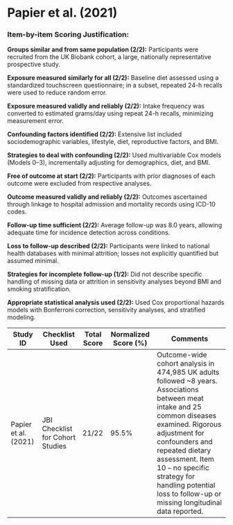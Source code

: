 # Papier et al. (2021)

### Item-by-item Scoring Justification:

**Groups similar and from same population (2/2):** Participants were recruited from the UK Biobank cohort, a large, nationally representative prospective study.

**Exposure measured similarly for all (2/2):** Baseline diet assessed using a standardized touchscreen questionnaire; in a subset, repeated 24-h recalls were used to reduce random error.

**Exposure measured validly and reliably (2/2):** Intake frequency was converted to estimated grams/day using repeat 24-h recalls, minimizing measurement error.

**Confounding factors identified (2/2):** Extensive list included sociodemographic variables, lifestyle, diet, reproductive factors, and BMI.

**Strategies to deal with confounding (2/2):** Used multivariable Cox models (Models 0–3), incrementally adjusting for demographics, diet, and BMI.

**Free of outcome at start (2/2):** Participants with prior diagnoses of each outcome were excluded from respective analyses.

**Outcome measured validly and reliably (2/2):** Outcomes ascertained through linkage to hospital admission and mortality records using ICD-10 codes.

**Follow-up time sufficient (2/2):** Average follow-up was 8.0 years, allowing adequate time for incidence detection across conditions.

**Loss to follow-up described (2/2):** Participants were linked to national health databases with minimal attrition; losses not explicitly quantified but assumed minimal.

**Strategies for incomplete follow-up (1/2):** Did not describe specific handling of missing data or attrition in sensitivity analyses beyond BMI and smoking stratification.

**Appropriate statistical analysis used (2/2):** Used Cox proportional hazards models with Bonferroni correction, sensitivity analyses, and stratified modeling.

| Study ID | Checklist Used | Total Score | Normalized Score (%) | Comments |
| --- | --- | --- | --- | --- |
| Papier et al. (2021) | JBI Checklist for Cohort Studies | 21/22 | 95.5% | Outcome-wide cohort analysis in 474,985 UK adults followed ~8 years. Associations between meat intake and 25 common diseases examined. Rigorous adjustment for confounders and repeated dietary assessment. Item 10 – no specific strategy for handling potential loss to follow-up or missing longitudinal data reported. |

